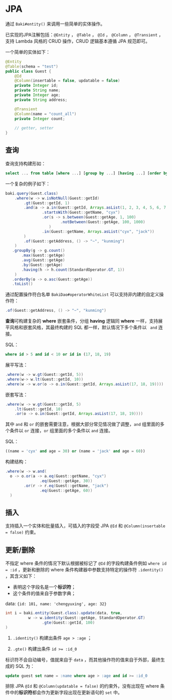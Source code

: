 # JPA

通过 `Baki#entity()` 来调用一些简单的实体操作。

已实现的JPA注解包括：`@Entity` ， `@Table` ， `@Id` ， `@Column` ， `@Transient` ，支持 Lambda 风格的 CRUD 操作，CRUD 逻辑基本遵循 JPA 规范即可。

一个简单的实体如下：

```java
@Entity
@Table(schema = "test")
public class Guest {
    @Id
    @Column(insertable = false, updatable = false)
    private Integer id;
    private String name;
    private Integer age;
    private String address;

    @Transient
    @Column(name = "count_all")
    private Integer count;
  
    // getter, setter
}
```

## 查询

查询支持构建形如：

```sql
select ... from table [where ...] [group by ...] [having ...] [order by ...]
```

一个复杂的例子如下：

```java
baki.query(Guest.class)
    .where(w -> w.isNotNull(Guest::getId)
        .gt(Guest::getId, 1)
        .and(a -> a.in(Guest::getId, Arrays.asList(1, 2, 3, 4, 5, 6, 7, 8))
                .startsWith(Guest::getName, "cyx")
                .or(s -> s.between(Guest::getAge, 1, 100)
                        .notBetween(Guest::getAge, 100, 1000)
                   )
                .in(Guest::getName, Arrays.asList("cyx", "jack"))
        )
        .of(Guest::getAddress, () -> "~", "kunming")
    )
   .groupBy(g -> g.count()
       .max(Guest::getAge)
       .avg(Guest::getAge)
       .by(Guest::getAge)
       .having(h -> h.count(StandardOperator.GT, 1))
    )
   .orderBy(o -> o.asc(Guest::getAge))
   .toList()
```

通过配置操作符白名单 `BakiDao#operatorWhiteList` 可以支持非内建的自定义操作符：

```java
.of(Guest::getAddress, () -> "~", "kunming")
```

**查询**可构建复杂的 **where** 嵌套条件，分组 **having** 逻辑同 **where** 一样，支持展平风格和嵌套风格，其最终构建的 SQL 都一样，默认情况下多个条件以 ` and`  连接。

SQL：

```sql
where id > 5 and id < 10 or id in (17, 18, 19)
```

展平写法：

```java
.where(w -> w.gt(Guest::getId, 5))
.where(w-> w.lt(Guest::getId, 10))
.where(w -> w.or(o -> o.in(Guest::getId, Arrays.asList(17, 18, 19))))
```

嵌套写法：

```java
.where(w -> w.gt(Guest::getId, 5)
    .lt(Guest::getId, 10)
    .or(o -> o.in(Guest::getId, Arrays.asList(17, 18, 19))))
```

其中 `and` 和 `or` 的嵌套需要注意，根据大部分常见情况做了调整，`and` 组里面的多个条件以 `or` 连接，`or` 组里面的多个条件以 `and` 连接。

SQL：

```sql
((name = 'cyx' and age = 30) or (name = 'jack' and age = 60))
```

构建结构：

```java
.where(w -> w.and(
  o -> o.or(a -> a.eq(Guest::getName, "cyx")
               .eq(Guest::getAge, 30))
        .or(r -> r.eq(Guest::getName, "jack")
               .eq(Guest::getAge, 60))
  )
```

## 插入

支持插入一个实体和批量插入，可插入的字段受 JPA  `@Id` 和 `@Column(insertable = false)` 约束。

## 更新/删除

不指定 where 条件的情况下默认根据被标记了 `@Id` 的字段构建条件例如 `where id = :id` ，更新和删除的 where 条件构建器中参数支持特定的操作符 `.identity()` ，其含义如下：

- 表明这个字段名是一个**标识符**；
- 这个条件的值来自于参数字典；

data: `{id: 101, name: 'chengyuxing', age: 32}`

```java
int i = baki.entity(Guest.class).update(data, true,
          w -> w.identity(Guest::getAge, StandardOperator.GT)
                .gte(Guest::getId, 100)
)
```

1. `.identity()` 构建出条件 `age > :age` ；

2. `.gte()` 构建出条件 `id >= :id_0` 

标识符不会自动编号，值就来自于 `data` ，而其他操作符的值来自于外部，最终生成的 SQL 为：

```sql
update guest set name = :name where age > :age and id >= :id_0
```

排除 JPA `@Id` 和 `@Column(updatable = false)` 的约束外，没有出现在 where 条件中的**标识符**都会作为更新字段出现在更新语句的 `set` 中。

